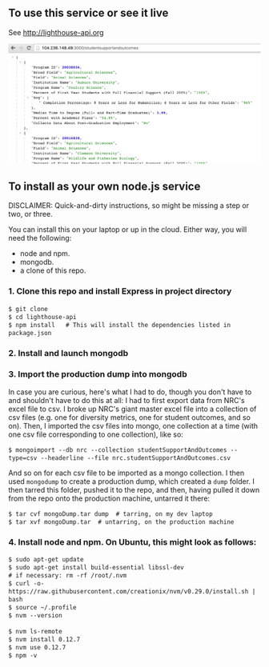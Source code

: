 ## To use this service or see it live

See http://lighthouse-api.org

![Screenshot](screenshot.png)


## To install as your own node.js service

DISCLAIMER: Quick-and-dirty instructions, so might be missing a step or two, or three.

You can install this on your laptop or up in the cloud.  Either way, you will need the following:
- node and npm.
- mongodb.
- a clone of this repo.

### 1. Clone this repo and install Express in project directory

```
$ git clone 
$ cd lighthouse-api
$ npm install   # This will install the dependencies listed in package.json
```

### 2. Install and launch mongodb

### 3. Import the production dump into mongodb

In case you are curious, here's what I had to do, though you don't have to and shouldn't have to do this at all:
I had to first export data from NRC's excel file to csv.  I broke up NRC's giant master excel file into a collection of csv files (e.g. one for diversity metrics, one for student outcomes, and so on).  Then, I imported the csv files into mongo, one collection at a time (with one csv file corresponding to one collection), like so:
```
$ mongoimport --db nrc --collection studentSupportAndOutcomes --type=csv --headerline --file nrc.studentSupportAndOutcomes.csv
```
And so on for each csv file to be imported as a mongo collection.
I then used `mongodump` to create a production dump, which created a `dump` folder.  I then tarred this folder, pushed it to the repo, and then, having pulled it down from the repo onto the production machine, untarred it there:
```
$ tar cvf mongoDump.tar dump  # tarring, on my dev laptop
$ tar xvf mongoDump.tar  # untarring, on the production machine
```

### 4. Install node and npm.  On Ubuntu, this might look as follows:

```
$ sudo apt-get update
$ sudo apt-get install build-essential libssl-dev
# if necessary: rm -rf /root/.nvm
$ curl -o- https://raw.githubusercontent.com/creationix/nvm/v0.29.0/install.sh | bash
$ source ~/.profile
$ nvm --version

$ nvm ls-remote
$ nvm install 0.12.7
$ nvm use 0.12.7
$ npm -v
```
